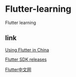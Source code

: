 # Flutter-learning
 Flutter learning





## link

[Using Flutter in China](https://flutter.dev/community/china)

[Flutter SDK releases](https://flutter.dev/docs/development/tools/sdk/releases?tab=macos#macos)

[Flutter中文网](https://flutterchina.club/)



